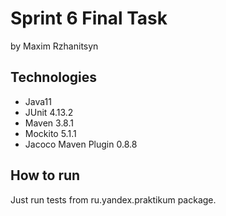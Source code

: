 # Sprint 6 Final Task
by Maxim Rzhanitsyn
## Technologies
- Java11
- JUnit 4.13.2
- Maven 3.8.1
- Mockito 5.1.1
- Jacoco Maven Plugin 0.8.8

## How to run
Just run tests from ru.yandex.praktikum package.